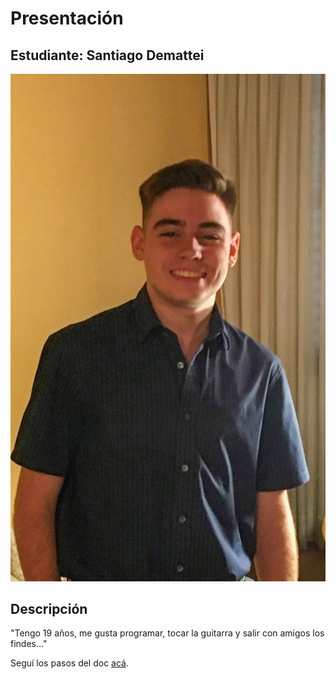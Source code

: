 # Presentación

## Estudiante: Santiago Demattei
![mi foto](fotoperfil.jpg)
## Descripción
"Tengo 19 años, me gusta programar, tocar la guitarra y salir con amigos los findes..."

Seguí los pasos del doc [acá](https://docs.google.com/document/d/e/2PACX-1vTNHQ5dzaVFhKPd4UxLOGhZa9Ix_bDgpyIftq4gqzz7674dHmHkcH2oH9TpQ_TsghZkiSPBoUm2ftzM/pub).
